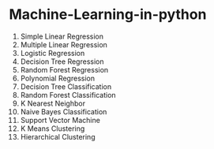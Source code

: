 # Machine-Learning-in-python
1.  Simple Linear Regression
2.  Multiple Linear Regression
3. Logistic Regression
4. Decision Tree Regression
5. Random Forest Regression
6. Polynomial Regression
7. Decision Tree Classification
8. Random Forest Classification
9. K Nearest Neighbor
10. Naive Bayes Classification
11. Support Vector Machine
12. K Means Clustering
13. Hierarchical Clustering 
